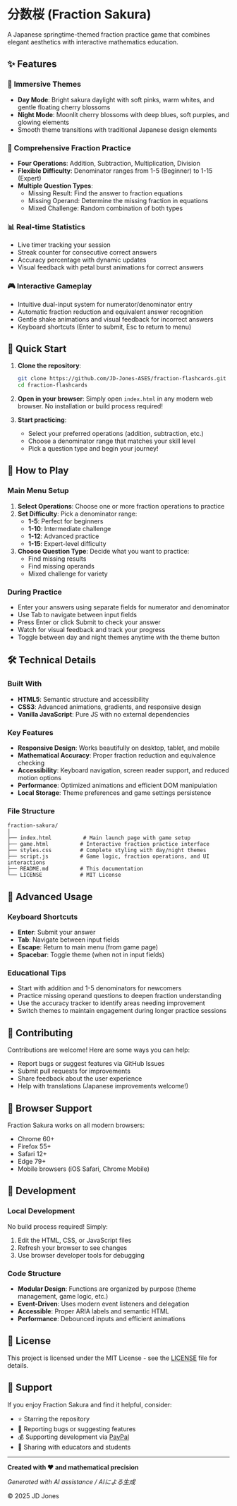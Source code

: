 # 分数桜 (Fraction Sakura)

A Japanese springtime-themed fraction practice game that combines elegant aesthetics with interactive mathematics education.

## ✨ Features

### 🌸 **Immersive Themes**
- **Day Mode**: Bright sakura daylight with soft pinks, warm whites, and gentle floating cherry blossoms
- **Night Mode**: Moonlit cherry blossoms with deep blues, soft purples, and glowing elements
- Smooth theme transitions with traditional Japanese design elements

### 🔢 **Comprehensive Fraction Practice**
- **Four Operations**: Addition, Subtraction, Multiplication, Division
- **Flexible Difficulty**: Denominator ranges from 1-5 (Beginner) to 1-15 (Expert)
- **Multiple Question Types**:
  - Missing Result: Find the answer to fraction equations
  - Missing Operand: Determine the missing fraction in equations
  - Mixed Challenge: Random combination of both types

### 📊 **Real-time Statistics**
- Live timer tracking your session
- Streak counter for consecutive correct answers
- Accuracy percentage with dynamic updates
- Visual feedback with petal burst animations for correct answers

### 🎮 **Interactive Gameplay**
- Intuitive dual-input system for numerator/denominator entry
- Automatic fraction reduction and equivalent answer recognition
- Gentle shake animations and visual feedback for incorrect answers
- Keyboard shortcuts (Enter to submit, Esc to return to menu)

## 🚀 Quick Start

1. **Clone the repository**:
   ```bash
   git clone https://github.com/JD-Jones-ASES/fraction-flashcards.git
   cd fraction-flashcards
   ```

2. **Open in your browser**:
   Simply open `index.html` in any modern web browser. No installation or build process required!

3. **Start practicing**:
   - Select your preferred operations (addition, subtraction, etc.)
   - Choose a denominator range that matches your skill level
   - Pick a question type and begin your journey!

## 🎯 How to Play

### Main Menu Setup
1. **Select Operations**: Choose one or more fraction operations to practice
2. **Set Difficulty**: Pick a denominator range:
   - **1-5**: Perfect for beginners
   - **1-10**: Intermediate challenge
   - **1-12**: Advanced practice
   - **1-15**: Expert-level difficulty
3. **Choose Question Type**: Decide what you want to practice:
   - Find missing results
   - Find missing operands
   - Mixed challenge for variety

### During Practice
- Enter your answers using separate fields for numerator and denominator
- Use Tab to navigate between input fields
- Press Enter or click Submit to check your answer
- Watch for visual feedback and track your progress
- Toggle between day and night themes anytime with the theme button

## 🛠️ Technical Details

### Built With
- **HTML5**: Semantic structure and accessibility
- **CSS3**: Advanced animations, gradients, and responsive design
- **Vanilla JavaScript**: Pure JS with no external dependencies

### Key Features
- **Responsive Design**: Works beautifully on desktop, tablet, and mobile
- **Mathematical Accuracy**: Proper fraction reduction and equivalence checking
- **Accessibility**: Keyboard navigation, screen reader support, and reduced motion options
- **Performance**: Optimized animations and efficient DOM manipulation
- **Local Storage**: Theme preferences and game settings persistence

### File Structure
```
fraction-sakura/
│
├── index.html          # Main launch page with game setup
├── game.html          # Interactive fraction practice interface  
├── styles.css         # Complete styling with day/night themes
├── script.js          # Game logic, fraction operations, and UI interactions
├── README.md          # This documentation
└── LICENSE            # MIT License
```

## 🌟 Advanced Usage

### Keyboard Shortcuts
- **Enter**: Submit your answer
- **Tab**: Navigate between input fields
- **Escape**: Return to main menu (from game page)
- **Spacebar**: Toggle theme (when not in input fields)

### Educational Tips
- Start with addition and 1-5 denominators for newcomers
- Practice missing operand questions to deepen fraction understanding
- Use the accuracy tracker to identify areas needing improvement
- Switch themes to maintain engagement during longer practice sessions

## 🤝 Contributing

Contributions are welcome! Here are some ways you can help:

- Report bugs or suggest features via GitHub Issues
- Submit pull requests for improvements
- Share feedback about the user experience
- Help with translations (Japanese improvements welcome!)

## 📱 Browser Support

Fraction Sakura works on all modern browsers:
- Chrome 60+
- Firefox 55+
- Safari 12+
- Edge 79+
- Mobile browsers (iOS Safari, Chrome Mobile)

## 🔧 Development

### Local Development
No build process required! Simply:
1. Edit the HTML, CSS, or JavaScript files
2. Refresh your browser to see changes
3. Use browser developer tools for debugging

### Code Structure
- **Modular Design**: Functions are organized by purpose (theme management, game logic, etc.)
- **Event-Driven**: Uses modern event listeners and delegation
- **Accessible**: Proper ARIA labels and semantic HTML
- **Performance**: Debounced inputs and efficient animations

## 📄 License

This project is licensed under the MIT License - see the [LICENSE](LICENSE) file for details.

## 💖 Support

If you enjoy Fraction Sakura and find it helpful, consider:
- ⭐ Starring the repository
- 🐛 Reporting bugs or suggesting features
- 💰 Supporting development via [PayPal](https://www.paypal.com/paypalme/jdjonestexas)
- 📢 Sharing with educators and students

---

**Created with ❤️ and mathematical precision**

*Generated with AI assistance / AIによる生成*

© 2025 JD Jones
